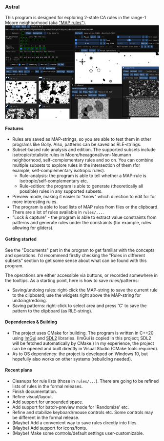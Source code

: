 ### Astral
This program is designed for exploring 2-state CA rules in the range-1 Moore neighborhood (aka ["MAP rules"](https://golly.sourceforge.io/Help/Algorithms/QuickLife.html#map)).
![screenshot](screenshot.png)

#### Features
- Rules are saved as MAP-strings, so you are able to test them in other programs like Golly. Also, patterns can be saved as RLE-strings.
- Subset-based rule analysis and edition. The supported subsets include isotropic/totalistic rules in Moore/hexagonal/von-Neumann neighborhood, self-complementary rules and so on. You can combine multiple subsets to explore rules in the intersection of them (for example, self-complementary isotropic rules).
    - Rule-analysis: the program is able to tell whether a MAP-rule is isotropic/self-complementary etc.
    - Rule-edition: the program is able to generate (theoretically all possible) rules in any supported subsets.
- Preview mode, making it easier to "know" which direction to edit for for more interesting rules.
- The program is able to load lists of MAP rules from files or the clipboard. There are a lot of rules available in `rules/...`.
- "Lock & capture" - the program is able to extract value constraints from patterns and generate rules under the constraints (for example, rules allowing for gliders).

#### Getting started
See the "Documents" part in the program to get familiar with the concepts and operations. I'd recommend firstly checking the "Rules in different subsets" section to get some sense about what can be found with this program.

The operations are either accessible via buttons, or recorded somewhere in the tooltips. As a starting point, here is how to save rules/patterns:
- Saving/undoing rules: right-click the MAP-string to save the current rule to the clipboard; use the widgets right above the MAP-string for undoing/redoing.
- Saving patterns: right-click to select area and press 'C' to save the pattern to the clipboard (as RLE-string).

#### Dependencies & Building
- The project uses CMake for building. The program is written in C++20 using [ImGui](https://github.com/ocornut/imgui) and [SDL2](https://github.com/libsdl-org/SDL) libraries. (ImGui is copied in this project; SDL2 will be fetched automatically by CMake.) In my experience, the project can be opened and built directly in Visual Studio (CMake tools required).
- As to OS dependency: the project is developed on Windows 10, but hopefully also works on other systems (rebuilding needed).

#### Recent plans
- Cleanups for rule lists (those in `rules/...`). There are going to be refined lists of rules in the formal releases.
- Finish documentation.
- Refine visual/layout.
- Add support for unbounded space.
- Add support for batch-preview mode for 'Randomize' etc.
- Refine and stabilize keyboard/mouse controls etc. Some controls may be different in the formal release.
- (Maybe) Add a convenient way to save rules directly into files.
- (Maybe) Add support for icons/fonts.
- (Maybe) Make some controls/default settings user-customizable.
